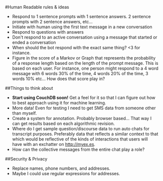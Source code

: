 #Human Readable rules & ideas

- Respond to 1 sentence prompts with 1 sentence answers. 2 sentence prompts with 2 sentence answers, etc...
- Initiate with human using the first text message in a new conversation
- Respond to questions with answers
- Don't respond to an active conversation using a message that started or ended a conversation
- When should the bot respond with the exact same thing? <3 for instance.
- Figure in the score of a Markov or Graph that represents the probability of a response length based on the length of the prompt message. This is based on each user. For instance, one person might respond to a 4 word message with 6 words 30% of the time, 4 words 20% of the time, 3 words 10% etc... How does that score play in?

##Things to think about
- __Start using CouchDB soon!__ Get a feel for it so that I can figure out how to best approach using it for machine learning.
- More data! Even for testing I need to get SMS data from someone other than myself.
- Create a system for annotation. Probably browser based... That way I can get results based on each algorithmic revision.
- Where do I get sample question/discourse data to run auto chats for transcript purposes. Preferably data that reflects a similar context to that which would be reflective of the kinds of interactions that users will have with an exchatter on http://myex.es.
- How can the collective messages from the entire chat play a role?

##Security & Privacy

- Replace names, phone numbers, and addresses.
- Maybe I could use regular expressions for addresses.
